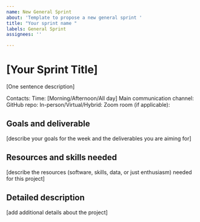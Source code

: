 ```yaml
---
name: New General Sprint
about: 'Template to propose a new general sprint '
title: "Your sprint name "
labels: General Sprint
assignees: ''

---
```


# [Your Sprint Title]

[One sentence description]

Contacts:
Time: [Morning/Afternoon/All day]
Main communication channel:
GitHub repo:
In-person/Virtual/Hybrid:
Zoom room (if applicable):

## Goals and deliverable

[describe your goals for the week and the deliverables you are aiming for]

## Resources and skills needed

[describe the resources (software, skills, data, or just enthusiasm) needed for this project]

## Detailed description

[add additional details  about the project]
